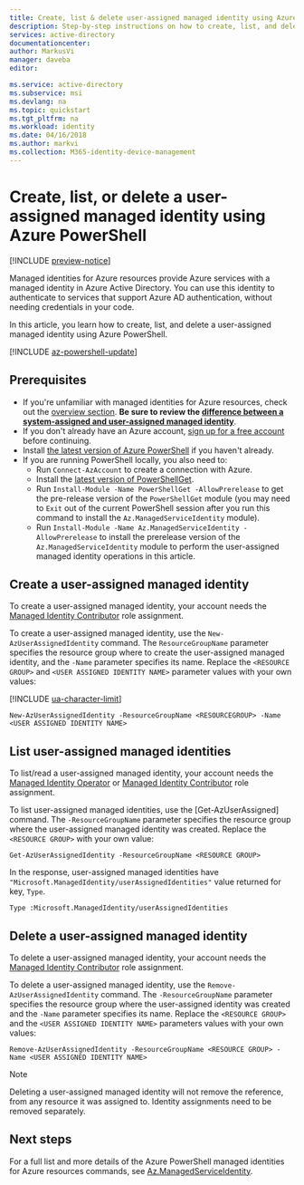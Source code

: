```yaml
---
title: Create, list & delete user-assigned managed identity using Azure PowerShell - Azure AD
description: Step-by-step instructions on how to create, list, and delete user-assigned managed identity using Azure PowerShell.
services: active-directory
documentationcenter: 
author: MarkusVi
manager: daveba
editor: 

ms.service: active-directory
ms.subservice: msi
ms.devlang: na
ms.topic: quickstart
ms.tgt_pltfrm: na
ms.workload: identity
ms.date: 04/16/2018
ms.author: markvi
ms.collection: M365-identity-device-management
---
```


# Create, list, or delete a user-assigned managed identity using Azure PowerShell

[!INCLUDE [preview-notice](~/includes/active-directory-msi-preview-notice-ua.md)]

Managed identities for Azure resources provide Azure services with a managed identity in Azure Active Directory. You can use this identity to authenticate to services that support Azure AD authentication, without needing credentials in your code. 

In this article, you learn how to create, list, and delete a user-assigned managed identity using Azure PowerShell.

[!INCLUDE [az-powershell-update](../../../includes/updated-for-az.md)]

## Prerequisites

- If you're unfamiliar with managed identities for Azure resources, check out the [overview section](overview.md). **Be sure to review the [difference between a system-assigned and user-assigned managed identity](overview.md#managed-identity-types)**.
- If you don't already have an Azure account, [sign up for a free account](https://azure.microsoft.com/free/) before continuing.
- Install [the latest version of Azure PowerShell](/powershell/azure/install-az-ps) if you haven't already.
- If you are running PowerShell locally, you also need to: 
    - Run `Connect-AzAccount` to create a connection with Azure.
    - Install the [latest version of PowerShellGet](/powershell/scripting/gallery/installing-psget#for-systems-with-powershell-50-or-newer-you-can-install-the-latest-powershellget).
    - Run `Install-Module -Name PowerShellGet -AllowPrerelease` to get the pre-release version of the `PowerShellGet` module (you may need to `Exit` out of the current PowerShell session after you run this command to install the `Az.ManagedServiceIdentity` module).
    - Run `Install-Module -Name Az.ManagedServiceIdentity -AllowPrerelease` to install the prerelease version of the `Az.ManagedServiceIdentity` module to perform the user-assigned managed identity operations in this article.

## Create a user-assigned managed identity

To create a user-assigned managed identity, your account needs the [Managed Identity Contributor](/azure/role-based-access-control/built-in-roles#managed-identity-contributor) role assignment.

To create a user-assigned managed identity, use the `New-AzUserAssignedIdentity` command. The `ResourceGroupName` parameter specifies the resource group where to create the user-assigned managed identity, and the `-Name` parameter specifies its name. Replace the `<RESOURCE GROUP>` and `<USER ASSIGNED IDENTITY NAME>` parameter values with your own values:

[!INCLUDE [ua-character-limit](~/includes/managed-identity-ua-character-limits.md)]

 ```azurepowershell-interactive
New-AzUserAssignedIdentity -ResourceGroupName <RESOURCEGROUP> -Name <USER ASSIGNED IDENTITY NAME>
```
## List user-assigned managed identities

To list/read a user-assigned managed identity, your account needs the [Managed Identity Operator](/azure/role-based-access-control/built-in-roles#managed-identity-operator) or [Managed Identity Contributor](/azure/role-based-access-control/built-in-roles#managed-identity-contributor) role assignment.

To list user-assigned managed identities, use the [Get-AzUserAssigned] command.  The `-ResourceGroupName` parameter specifies the resource group where the user-assigned managed identity was created. Replace the `<RESOURCE GROUP>` with your own value:

```azurepowershell-interactive
Get-AzUserAssignedIdentity -ResourceGroupName <RESOURCE GROUP>
```
In the response, user-assigned managed identities have `"Microsoft.ManagedIdentity/userAssignedIdentities"` value returned for key, `Type`.

`Type :Microsoft.ManagedIdentity/userAssignedIdentities`

## Delete a user-assigned managed identity

To delete a user-assigned managed identity, your account needs the [Managed Identity Contributor](/azure/role-based-access-control/built-in-roles#managed-identity-contributor) role assignment.

To delete a user-assigned managed identity, use the `Remove-AzUserAssignedIdentity` command.  The `-ResourceGroupName` parameter specifies the resource group where the user-assigned identity was created and the `-Name` parameter specifies its name. Replace the `<RESOURCE GROUP>` and the `<USER ASSIGNED IDENTITY NAME>` parameters values with your own values:

 ```azurepowershell-interactive
Remove-AzUserAssignedIdentity -ResourceGroupName <RESOURCE GROUP> -Name <USER ASSIGNED IDENTITY NAME>
```
> [!NOTE]
> Deleting a user-assigned managed identity will not remove the reference, from any resource it was assigned to. Identity assignments need to be removed separately.

## Next steps

For a full list and more details of the Azure PowerShell managed identities for Azure resources commands, see [Az.ManagedServiceIdentity](/powershell/module/az.managedserviceidentity#managed_service_identity).
